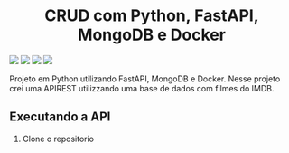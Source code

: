 <h1 align='center'> CRUD com Python, FastAPI, MongoDB e Docker </h1>

<img src="https://img.shields.io/badge/Python-14354C?style=for-the-badge&logo=python&logoColor=white"/> <img src="https://img.shields.io/badge/fastapi-109989?style=for-the-badge&logo=FASTAPI&logoColor=white"/> <img src="https://img.shields.io/badge/MongoDB-4EA94B?style=for-the-badge&logo=mongodb&logoColor=white"/> <img src="https://img.shields.io/badge/docker-%230db7ed.svg?style=for-the-badge&logo=docker&logoColor=white"/>

Projeto em Python utilizando FastAPI, MongoDB e Docker. Nesse projeto crei uma APIREST utilizzando uma base de dados com filmes do IMDB.

## Executando a API

1. Clone o repositorio 
